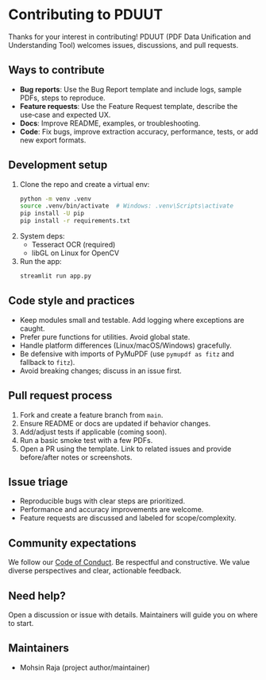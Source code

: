 # Contributing to PDUUT

Thanks for your interest in contributing! PDUUT (PDF Data Unification and Understanding Tool) welcomes issues, discussions, and pull requests.

## Ways to contribute
- **Bug reports**: Use the Bug Report template and include logs, sample PDFs, steps to reproduce.
- **Feature requests**: Use the Feature Request template, describe the use‑case and expected UX.
- **Docs**: Improve README, examples, or troubleshooting.
- **Code**: Fix bugs, improve extraction accuracy, performance, tests, or add new export formats.

## Development setup
1. Clone the repo and create a virtual env:
   ```bash
   python -m venv .venv
   source .venv/bin/activate  # Windows: .venv\Scripts\activate
   pip install -U pip
   pip install -r requirements.txt
   ```
2. System deps:
   - Tesseract OCR (required)
   - libGL on Linux for OpenCV
3. Run the app:
   ```bash
   streamlit run app.py
   ```

## Code style and practices
- Keep modules small and testable. Add logging where exceptions are caught.
- Prefer pure functions for utilities. Avoid global state.
- Handle platform differences (Linux/macOS/Windows) gracefully.
- Be defensive with imports of PyMuPDF (use `pymupdf as fitz` and fallback to `fitz`).
- Avoid breaking changes; discuss in an issue first.

## Pull request process
1. Fork and create a feature branch from `main`.
2. Ensure README or docs are updated if behavior changes.
3. Add/adjust tests if applicable (coming soon).
4. Run a basic smoke test with a few PDFs.
5. Open a PR using the template. Link to related issues and provide before/after notes or screenshots.

## Issue triage
- Reproducible bugs with clear steps are prioritized.
- Performance and accuracy improvements are welcome.
- Feature requests are discussed and labeled for scope/complexity.

## Community expectations
We follow our [Code of Conduct](CODE_OF_CONDUCT.md). Be respectful and constructive. We value diverse perspectives and clear, actionable feedback.

## Need help?
Open a discussion or issue with details. Maintainers will guide you on where to start.

## Maintainers
- Mohsin Raja (project author/maintainer)
